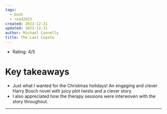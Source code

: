 ```yaml
---
tags:
  - book
  - read2023
created: 2023-12-31
updated: 2023-12-31
author: Michael Connelly
title: The Last Coyote
---
```

* Rating: 4/5

# Key takeaways
* Just what I wanted for the Christmas holidays! An engaging and clever Harry Bosch novel with juicy plot twists and a clever story.
* I also appreciated how the therapy sessions were interwoven with the story throughout.

---


